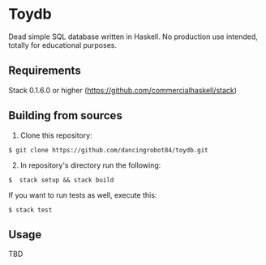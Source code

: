 # Toydb

Dead simple SQL database written in Haskell. No production use intended,
totally for educational purposes.

## Requirements

Stack 0.1.6.0 or higher (https://github.com/commercialhaskell/stack)

## Building from sources

1. Clone this repository:

  ```
  $ git clone https://github.com/dancingrobot84/toydb.git
  ```

2. In repository's directory run the following:

  ```
  $  stack setup && stack build
  ```

  If you want to run tests as well, execute this:

  ```
  $ stack test
  ```

## Usage

TBD
